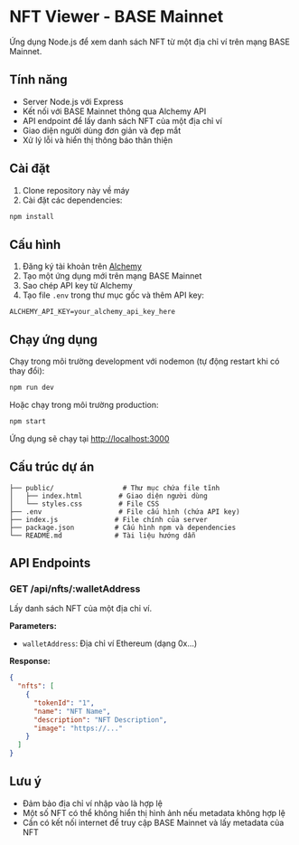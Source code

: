 # NFT Viewer - BASE Mainnet

Ứng dụng Node.js để xem danh sách NFT từ một địa chỉ ví trên mạng BASE Mainnet.

## Tính năng

- Server Node.js với Express
- Kết nối với BASE Mainnet thông qua Alchemy API
- API endpoint để lấy danh sách NFT của một địa chỉ ví
- Giao diện người dùng đơn giản và đẹp mắt
- Xử lý lỗi và hiển thị thông báo thân thiện

## Cài đặt

1. Clone repository này về máy
2. Cài đặt các dependencies:
```bash
npm install
```

## Cấu hình

1. Đăng ký tài khoản trên [Alchemy](https://www.alchemy.com/)
2. Tạo một ứng dụng mới trên mạng BASE Mainnet
3. Sao chép API key từ Alchemy
4. Tạo file `.env` trong thư mục gốc và thêm API key:
```
ALCHEMY_API_KEY=your_alchemy_api_key_here
```

## Chạy ứng dụng

Chạy trong môi trường development với nodemon (tự động restart khi có thay đổi):
```bash
npm run dev
```

Hoặc chạy trong môi trường production:
```bash
npm start
```

Ứng dụng sẽ chạy tại [http://localhost:3000](http://localhost:3000)

## Cấu trúc dự án

```
├── public/                 # Thư mục chứa file tĩnh
│   ├── index.html         # Giao diện người dùng
│   └── styles.css         # File CSS
├── .env                   # File cấu hình (chứa API key)
├── index.js              # File chính của server
├── package.json          # Cấu hình npm và dependencies
└── README.md             # Tài liệu hướng dẫn
```

## API Endpoints

### GET /api/nfts/:walletAddress

Lấy danh sách NFT của một địa chỉ ví.

**Parameters:**
- `walletAddress`: Địa chỉ ví Ethereum (dạng 0x...)

**Response:**
```json
{
  "nfts": [
    {
      "tokenId": "1",
      "name": "NFT Name",
      "description": "NFT Description",
      "image": "https://..."
    }
  ]
}
```

## Lưu ý

- Đảm bảo địa chỉ ví nhập vào là hợp lệ
- Một số NFT có thể không hiển thị hình ảnh nếu metadata không hợp lệ
- Cần có kết nối internet để truy cập BASE Mainnet và lấy metadata của NFT